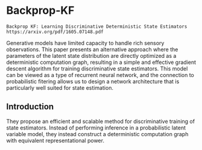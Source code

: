 # Backprop-KF

    Backprop KF: Learning Discriminative Deterministic State Estimators
    https://arxiv.org/pdf/1605.07148.pdf

Generative models have limited capacity to handle rich sensory observations. This paper presents an alternative approach where the parameters of the latent state distribution are directly optimized as a deterministic computation graph, resulting in a simple and effective gradient descent algorithm for training discriminative state estimators. This model can be viewed as a type of recurrent neural network, and the connection to probabilistic fitering allows us to design a network architecture that is particularly well suited for state estimation.

## Introduction

They propose an efficient and scalable method for discriminative training of state estimators. Instead of performing inference in a probabilistic latent variable model, they instead construct a deterministic computation graph with equivalent representational power.